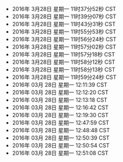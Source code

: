 - 2016年 3月28日 星期一 11时37分52秒 CST
- 2016年 3月28日 星期一 11时39分07秒 CST
- 2016年 3月28日 星期一 11时43分31秒 CST
- 2016年 3月28日 星期一 11时55分53秒 CST
- 2016年 3月28日 星期一 11时56分24秒 CST
- 2016年 3月28日 星期一 11时57分02秒 CST
- 2016年 3月28日 星期一 11时57分18秒 CST
- 2016年 3月28日 星期一 11时58分12秒 CST
- 2016年 3月28日 星期一 11时58分13秒 CST
- 2016年 3月28日 星期一 11时59分24秒 CST
- 2016年 03月 28日 星期一 12:11:39 CST
- 2016年 03月 28日 星期一 12:12:20 CST
- 2016年 03月 28日 星期一 12:13:18 CST
- 2016年 03月 28日 星期一 12:16:42 CST
- 2016年 03月 28日 星期一 12:19:30 CST
- 2016年 03月 28日 星期一 12:47:59 CST
- 2016年 03月 28日 星期一 12:48:48 CST
- 2016年 03月 28日 星期一 12:50:39 CST
- 2016年 03月 28日 星期一 12:50:54 CST
- 2016年 03月 28日 星期一 12:51:08 CST
